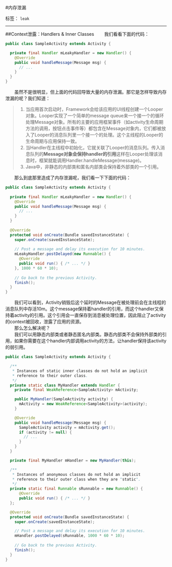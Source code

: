 ﻿#内存泄漏

标签： `leak`

---

##Context泄露：Handlers & Inner Classes
　　我们看看下面的代码：
```java
public class SampleActivity extends Activity {

  private final Handler mLeakyHandler = new Handler() {
    @Override
    public void handleMessage(Message msg) {
      // ... 
    }
  }
}
```
　　虽然不是很明显，但上面的代码回导致大量的内存泄漏。那它是怎样导致内存泄漏的呢？我们知道：
> 1. 当应用首次启动时，Framework会给该应用的UI线程创建一个Looper对象。Looper实现了一个简单的message queue来一个接一个的循环处理Message对象。所有的主要的应用框架事件（如activity生命周期方法的调用，按钮点击事件等）都包含在Message对象内，它们都被放入了Looper的消息队列里一个接一个的处理。这个主线程的Looper的生命周期与应用保持一致。
> 2. 当Handler在主线程中初始化，它就关联了Looper的消息队列。传入消息队列的**Message对象会保持handler的引用**这样在Looper处理该消息时，框架就能调用Handler.handleMessage(message)。
> 3. Java中，非静态的内部类和匿名内部类会保持着外部类的一个引用。

　　那么到底那里造成了内存泄漏呢，我们看一下下面的代码：
```java
public class SampleActivity extends Activity {
 
  private final Handler mLeakyHandler = new Handler() {
    @Override
    public void handleMessage(Message msg) {
      // ...
    }
  }
 
  @Override
  protected void onCreate(Bundle savedInstanceState) {
    super.onCreate(savedInstanceState);
 
    // Post a message and delay its execution for 10 minutes.
    mLeakyHandler.postDelayed(new Runnable() {
      @Override
      public void run() { /* ... */ }
    }, 1000 * 60 * 10);
 
    // Go back to the previous Activity.
    finish();
  }
}
```
　　我们可以看到，Activity销毁后这个延时的Message在被处理前会在主线程的消息队列中存活10m。这个message保持着handler的引用，而这个handler又保持着activity的引用。这个引用会一直保存到消息被处理位置，因此阻止了activity的context被回收，泄露了应用的资源。    
　　那么怎么解决呢？    
　　我们可以用静态内部类或者静态匿名内部类。静态内部类不会保持外部类的引用，如果你需要在这个handler内部调用activity的方法，让handler保持该activity的弱引用。
```java
public class SampleActivity extends Activity {

  /**
   * Instances of static inner classes do not hold an implicit
   * reference to their outer class.
   */
  private static class MyHandler extends Handler {
    private final WeakReference<SampleActivity> mActivity;

    public MyHandler(SampleActivity activity) {
      mActivity = new WeakReference<SampleActivity>(activity);
    }

    @Override
    public void handleMessage(Message msg) {
      SampleActivity activity = mActivity.get();
      if (activity != null) {
        // ...
      }
    }
  }

  private final MyHandler mHandler = new MyHandler(this);

  /**
   * Instances of anonymous classes do not hold an implicit
   * reference to their outer class when they are "static".
   */
  private static final Runnable sRunnable = new Runnable() {
      @Override
      public void run() { /* ... */ }
  };

  @Override
  protected void onCreate(Bundle savedInstanceState) {
    super.onCreate(savedInstanceState);

    // Post a message and delay its execution for 10 minutes.
    mHandler.postDelayed(sRunnable, 1000 * 60 * 10);
    
    // Go back to the previous Activity.
    finish();
  }
}
```




